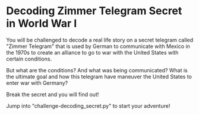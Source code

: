 # Decoding Zimmer Telegram Secret in World War I

You will be challenged to decode a real life story on a secret telegram called "Zimmer Telegram" that is used by German to communicate with Mexico in the 1970s to create an alliance to go to war with the United States with certain conditions.

But what are the conditions? And what was being communicated? What is the ultimate goal and how this telegram have maneuver the United States to enter war with Germany?

Break the secret and you will find out! 

Jump into "challenge-decoding_secret.py" to start your adventure!

